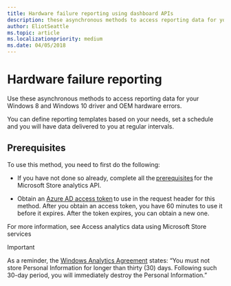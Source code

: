 ```yaml
---
title: Hardware failure reporting using dashboard APIs
description: these asynchronous methods to access reporting data for your Win10/ Win 8.x driver errors and OEM hardware errors.
author: EliotSeattle
ms.topic: article
ms.localizationpriority: medium
ms.date: 04/05/2018
---
```


# Hardware failure reporting

Use these asynchronous methods to access reporting data for your Windows 8 and Windows 10 driver and OEM hardware errors. 

You can define reporting templates based on your needs, set a schedule and you will have data delivered to you at regular intervals. 

## Prerequisites 

To use this method, you need to first do the following: 
* If you have not done so already, complete all the [prerequisites](https://docs.microsoft.com/windows/uwp/monetize/access-analytics-data-using-windows-store-services) for the Microsoft Store analytics API. 

* Obtain an [Azure AD access token](https://docs.microsoft.com/windows/uwp/monetize/access-analytics-data-using-windows-store-services) to use in the request header for this method. After you obtain an access token, you have 60 minutes to use it before it expires. After the token expires, you can obtain a new one. 

For more information, see Access analytics data using Microsoft Store services  

> [!IMPORTANT]
> As a reminder, the [Windows Analytics Agreement](https://go.microsoft.com/fwlink/?linkid=866941) states: “You must not store Personal Information for longer than thirty (30) days. Following such 30-day period, you will immediately destroy the Personal Information.” 

